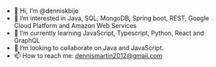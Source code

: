 - 👋 Hi, I’m @denniskbijo
- 👀 I’m interested in Java, SQL, MongoDB, Spring boot, REST, Google Cloud Platform and Amazon Web Services 
- 🌱 I’m currently learning JavaScript, Typescript, Python, React and GraphQL
- 💞️ I’m looking to collaborate on Java and JavaScript.
- 📫 How to reach me: dennismartin2012@gmail.com 

<!---
denniskbijo/denniskbijo is a ✨ special ✨ repository because its `README.md` (this file) appears on your GitHub profile.
You can click the Preview link to take a look at your changes.
--->
